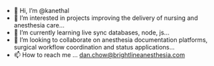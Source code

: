 - 👋 Hi, I’m @kanethal
- 👀 I’m interested in projects improving the delivery of nursing and anesthesia care...
- 🌱 I’m currently learning live sync databases, node, js...
- 💞️ I’m looking to collaborate on anesthesia documentation platforms, surgical workflow coordination and status applications...
- 📫 How to reach me ... dan.chow@brightlineanesthesia.com

<!---
kanethal/kanethal is a ✨ special ✨ repository because its `README.md` (this file) appears on your GitHub profile.
You can click the Preview link to take a look at your changes.
--->
